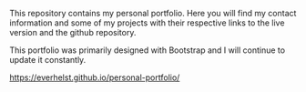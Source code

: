 This repository contains my personal portfolio. Here you will find my contact information and some of my projects with their respective links to the live version and the github repository.

This portfolio was primarily designed with Bootstrap and I will continue to update it constantly.


https://everhelst.github.io/personal-portfolio/
